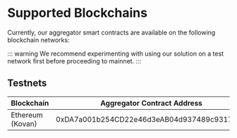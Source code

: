 <!--
order: 3
-->

# Supported Blockchains

Currently, our aggregator smart contracts are available on the following blockchain networks:

::: warning
We recommend experimenting with using our solution on a test network first before proceeding to mainnet.
:::

## Testnets

| Blockchain       |        Aggregator Contract Address         |                                       Explorer                                        |
| ---------------- | :----------------------------------------: | :-----------------------------------------------------------------------------------: |
| Ethereum (Kovan) | 0xDA7a001b254CD22e46d3eAB04d937489c93174C3 | [link](https://kovan.etherscan.io/address/0xDA7a001b254CD22e46d3eAB04d937489c93174C3) |

